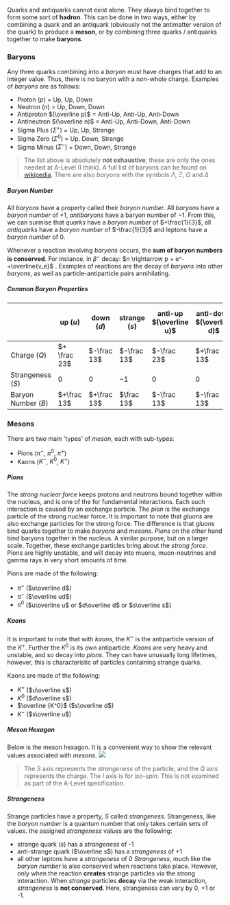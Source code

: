 Quarks and antiquarks cannot exist alone. They always bind together to form some sort of **hadron**. This can be done in two ways, either by combining a quark and an antiquark (obviously not the antimatter version of the quark) to produce a **meson**, or by combining three quarks / antiquarks together to make **baryons**.

### Baryons
Any three quarks combining into a *baryon* must have charges that add to an integer value. Thus, there is no baryon with a non-whole charge.
Examples of *baryons* are as follows:
- Proton $(p)$  = Up, Up, Down
- Neutron $(n)$ = Up, Down, Down
- Antiproton $(\overline p)$ = Anti-Up, Anti-Up, Anti-Down
- Antineutron $(\overline n)$ = Anti-Up, Anti-Down, Anti-Down
- Sigma Plus $(\Sigma^+)$ = Up, Up, Strange
- Sigma Zero $(\Sigma^0)$ = Up, Down, Strange
- Sigma Minus $(\Sigma^-)$ = Down, Down, Strange
> The list above is absolutely **not exhaustive**, these are only the ones needed at A-Level (I think). A full list of baryons can be found on [wikipedia](https://en.wikipedia.org/wiki/List_of_baryons). There are also *baryons* with the symbols $\Lambda$, $\Xi$, $\Omega$ and $\Delta$  
##### Baryon Number
All *baryons* have a property called their *baryon number*. All *baryons* have a *baryon number* of $+1$, *antibaryons* have a baryon number of $-1$.
From this, we can surmise that *quarks* have a *baryon number* of $+\frac{1}{3}$, all *antiquarks* have a *baryon number* of $-\frac{1}{3}$ and leptons have a *baryon number* of $0$.

Whenever a reaction involving *baryons* occurs, the **sum of baryon numbers is conserved**. 
For instance, in $\beta^-$ decay: $n \rightarrow p + e^- +\overline{v_e}$ . Examples of reactions are the decay of *baryons* into other *baryons*, as well as particle-antiparticle pairs annihilating.
##### Common Baryon Properties
|                     | up $(u)$     | down $(d)$  | strange $(s)$ | anti-up $(\overline u)$ | anti-down $(\overline d)$ | anti-strange $(\overline s)$ |
| ------------------- | ------------ | ----------- | ------------- | ----------------------- | ------------------------- | ---------------------------- |
| Charge ($Q$)        | $+ \frac 23$ | $-\frac 13$ | $-\frac 13$   | $-\frac 23$             | $+\frac 13$               | $+\frac 13$                  |
| Strangeness ($S$)   | $0$          | $0$         | $-1$          | $0$                     | $0$                       | $1$                          |
| Baryon Number ($B$) | $+\frac 13$  | $+\frac 13$ | $\frac 13$    | $-\frac 13$             | $-\frac 13$               | $-\frac 13$                  | 

### Mesons
There are two main 'types' of *meson*, each with sub-types:
- Pions ($\pi^-$, $\pi^0$, $\pi^+$)
- Kaons ($K^-$, $K^0$, $K^+$)
##### Pions
The *strong nuclear force* keeps protons and neutrons bound together within the nucleus, and is one of the for fundamental interactions. Each such interaction is caused by an exchange particle. The *pion* is the exchange particle of the strong nuclear force. It is important to note that *gluons* are also exchange particles for the strong force. The difference is that *gluons* bind quarks together to make *baryons* and *mesons*. *Pions* on the other hand bind baryons together in the nucleus. A similar purpose, but on a larger scale. Together, these exchange particles bring about the *strong force*.
Pions are highly unstable, and will decay into muons, muon-neutrinos and gamma rays in very short amounts of time.

Pions are made of the following:
- $\pi^+$ ($u\overline d$)
- $\pi^-$ ($\overline ud$)
- $\pi^0$ ($u\overline u$ or $d\overline d$ or $s\overline s$)
##### Kaons
It is important to note that with *kaons*, the $K^-$ is the antiparticle version of the $K^+$. Further the $K^0$ is its own antiparticle.
*Kaons* are very heavy and unstable, and so decay into *pions*. They can have unusually long lifetimes, however, this is characteristic of particles containing strange quarks.

Kaons are made of the following:
- $K^+$ ($u\overline s$)
- $K^0$ ($d\overline s$)
- $\overline {K^0}$ ($s\overline d$)
- $K^-$ ($s\overline u$)
##### Meson Hexagon
Below is the meson hexagon. It is a convenient way to show the relevant values associated with *mesons*.
![](MesonHexagon.png)
> The $S$ axis represents the *strangeness* of the particle, and the $Q$ axis represents the charge. The $I$ axis is for *iso-spin*. This is not examined as part of the A-Level specification.

##### Strangeness
Strange particles have a property, $S$ called *strangeness*. Strangeness, like the *baryon number* is a quantum number that only takes certain sets of values. the assigned *strangeness* values are the following:
- strange quark ($s$) has a *strangeness* of -1
- anti-strange quark ($\overline s$) has a *strangeness* of +1
- all other leptons have a *strangeness* of 0
*Strangeness*, much like the *baryon number* is also conserved when reactions take place. However, only when the reaction **creates** strange particles via the strong interaction. When *strange* particles **decay** via the weak interaction, *strangeness* is **not conserved**. Here, strangeness can vary by 0, +1 or -1.
